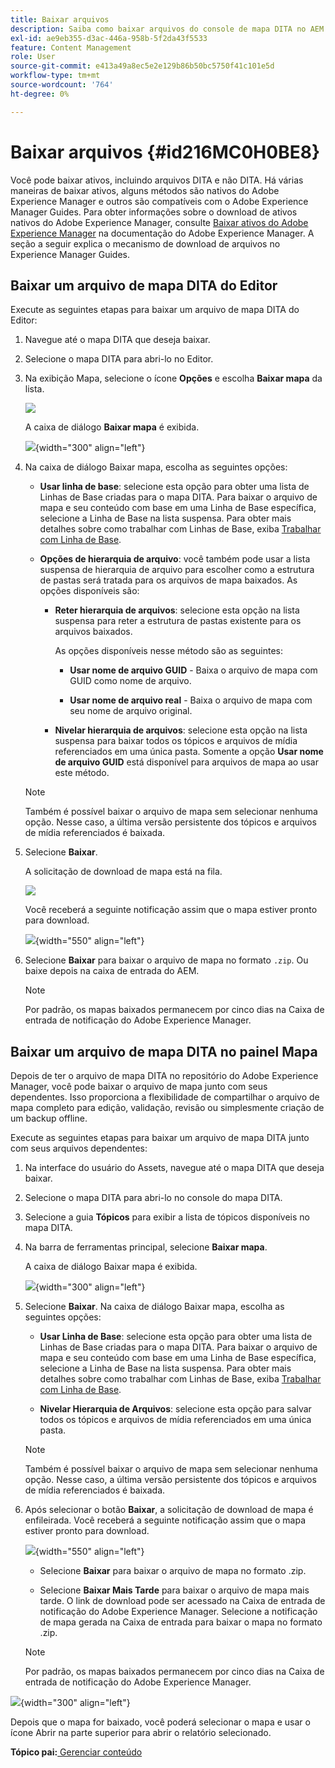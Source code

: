 ```yaml
---
title: Baixar arquivos
description: Saiba como baixar arquivos do console de mapa DITA no AEM Guides e exportar um arquivo de mapa DITA no repositório do AEM.
exl-id: ae9eb355-d3ac-446a-958b-5f2da43f5533
feature: Content Management
role: User
source-git-commit: e413a49a8ec5e2e129b86b50bc5750f41c101e5d
workflow-type: tm+mt
source-wordcount: '764'
ht-degree: 0%

---
```


# Baixar arquivos {#id216MC0H0BE8}

Você pode baixar ativos, incluindo arquivos DITA e não DITA. Há várias maneiras de baixar ativos, alguns métodos são nativos do Adobe Experience Manager e outros são compatíveis com o Adobe Experience Manager Guides. Para obter informações sobre o download de ativos nativos do Adobe Experience Manager, consulte [Baixar ativos do Adobe Experience Manager](https://experienceleague.adobe.com/docs/experience-manager-cloud-service/assets/manage/download-assets-from-aem.html) na documentação do Adobe Experience Manager. A seção a seguir explica o mecanismo de download de arquivos no Experience Manager Guides.

## Baixar um arquivo de mapa DITA do Editor

Execute as seguintes etapas para baixar um arquivo de mapa DITA do Editor:

1. Navegue até o mapa DITA que deseja baixar.
1. Selecione o mapa DITA para abri-lo no Editor.

1. Na exibição Mapa, selecione o ícone **Opções** e escolha **Baixar mapa** da lista.

   ![](images/download-map-option-editor.png)

   A caixa de diálogo **Baixar mapa** é exibida.

   ![](images/download-map-dialog-new.png){width="300" align="left"}

1. Na caixa de diálogo Baixar mapa, escolha as seguintes opções:

   - **Usar linha de base**: selecione esta opção para obter uma lista de Linhas de Base criadas para o mapa DITA. Para baixar o arquivo de mapa e seu conteúdo com base em uma Linha de Base específica, selecione a Linha de Base na lista suspensa. Para obter mais detalhes sobre como trabalhar com Linhas de Base, exiba [Trabalhar com Linha de Base](generate-output-use-baseline-for-publishing.md#).

   - **Opções de hierarquia de arquivo**: você também pode usar a lista suspensa de hierarquia de arquivo para escolher como a estrutura de pastas será tratada para os arquivos de mapa baixados. As opções disponíveis são:

      - **Reter hierarquia de arquivos**: selecione esta opção na lista suspensa para reter a estrutura de pastas existente para os arquivos baixados.

        As opções disponíveis nesse método são as seguintes:

         - **Usar nome de arquivo GUID** - Baixa o arquivo de mapa com GUID como nome de arquivo.

         - **Usar nome de arquivo real** - Baixa o arquivo de mapa com seu nome de arquivo original.

      - **Nivelar hierarquia de arquivos**: selecione esta opção na lista suspensa para baixar todos os tópicos e arquivos de mídia referenciados em uma única pasta. Somente a opção **Usar nome de arquivo GUID** está disponível para arquivos de mapa ao usar este método.

   >[!NOTE]
   >
   > Também é possível baixar o arquivo de mapa sem selecionar nenhuma opção. Nesse caso, a última versão persistente dos tópicos e arquivos de mídia referenciados é baixada.

1. Selecione **Baixar**.

   A solicitação de download de mapa está na fila.

   ![](images/download-map-notification.png)

   Você receberá a seguinte notificação assim que o mapa estiver pronto para download.

   ![](images/download-map-success-message.png){width="550" align="left"}

1. Selecione **Baixar** para baixar o arquivo de mapa no formato `.zip`. Ou baixe depois na caixa de entrada do AEM.

   >[!NOTE]
   >
   > Por padrão, os mapas baixados permanecem por cinco dias na Caixa de entrada de notificação do Adobe Experience Manager.

## Baixar um arquivo de mapa DITA no painel Mapa

Depois de ter o arquivo de mapa DITA no repositório do Adobe Experience Manager, você pode baixar o arquivo de mapa junto com seus dependentes. Isso proporciona a flexibilidade de compartilhar o arquivo de mapa completo para edição, validação, revisão ou simplesmente criação de um backup offline.

Execute as seguintes etapas para baixar um arquivo de mapa DITA junto com seus arquivos dependentes:

1. Na interface do usuário do Assets, navegue até o mapa DITA que deseja baixar.

1. Selecione o mapa DITA para abri-lo no console do mapa DITA.

1. Selecione a guia **Tópicos** para exibir a lista de tópicos disponíveis no mapa DITA.

1. Na barra de ferramentas principal, selecione **Baixar mapa**.

   A caixa de diálogo Baixar mapa é exibida.

   ![](images/download-map.png){width="300" align="left"}

1. Selecione **Baixar**. Na caixa de diálogo Baixar mapa, escolha as seguintes opções:

   - **Usar Linha de Base**: selecione esta opção para obter uma lista de Linhas de Base criadas para o mapa DITA. Para baixar o arquivo de mapa e seu conteúdo com base em uma Linha de Base específica, selecione a Linha de Base na lista suspensa. Para obter mais detalhes sobre como trabalhar com Linhas de Base, exiba [Trabalhar com Linha de Base](generate-output-use-baseline-for-publishing.md#).

   - **Nivelar Hierarquia de Arquivos**: selecione esta opção para salvar todos os tópicos e arquivos de mídia referenciados em uma única pasta.


   >[!NOTE]
   >
   > Também é possível baixar o arquivo de mapa sem selecionar nenhuma opção. Nesse caso, a última versão persistente dos tópicos e arquivos de mídia referenciados é baixada.

1. Após selecionar o botão **Baixar**, a solicitação de download de mapa é enfileirada. Você receberá a seguinte notificação assim que o mapa estiver pronto para download.

   ![](images/download-map-prompt.png){width="550" align="left"}

   - Selecione **Baixar** para baixar o arquivo de mapa no formato .zip.

   - Selecione **Baixar Mais Tarde** para baixar o arquivo de mapa mais tarde. O link de download pode ser acessado na Caixa de entrada de notificação do Adobe Experience Manager. Selecione a notificação de mapa gerada na Caixa de entrada para baixar o mapa no formato .zip.

   >[!NOTE]
   >
   > Por padrão, os mapas baixados permanecem por cinco dias na Caixa de entrada de notificação do Adobe Experience Manager.

![](images/download-map-inbox.png){width="300" align="left"}

Depois que o mapa for baixado, você poderá selecionar o mapa e usar o ícone Abrir na parte superior para abrir o relatório selecionado.

**Tópico pai:**[ Gerenciar conteúdo](authoring.md)
